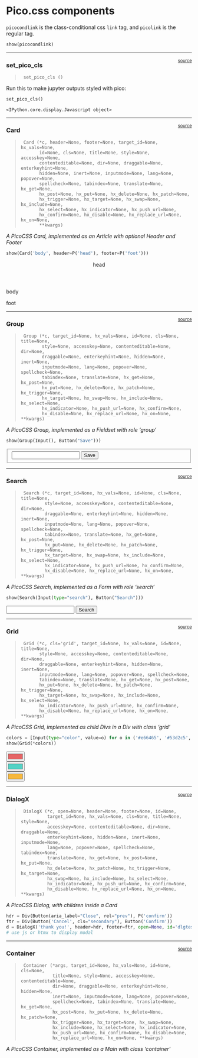 # Pico.css components


<!-- WARNING: THIS FILE WAS AUTOGENERATED! DO NOT EDIT! -->

`picocondlink` is the class-conditional css `link` tag, and `picolink`
is the regular tag.

``` python
show(picocondlink)
```

<link rel="stylesheet" href="https://cdn.jsdelivr.net/npm/@picocss/pico@latest/css/pico.conditional.min.css">
&#10;<style>:root { --pico-font-size: 100%; }</style>

------------------------------------------------------------------------

<a
href="https://github.com/AnswerDotAI/fasthtml/blob/main/fasthtml/pico.py#L28"
target="_blank" style="float:right; font-size:smaller">source</a>

### set_pico_cls

>      set_pico_cls ()

Run this to make jupyter outputs styled with pico:

``` python
set_pico_cls()
```

    <IPython.core.display.Javascript object>

------------------------------------------------------------------------

<a
href="https://github.com/AnswerDotAI/fasthtml/blob/main/fasthtml/pico.py#L47"
target="_blank" style="float:right; font-size:smaller">source</a>

### Card

>      Card (*c, header=None, footer=None, target_id=None, hx_vals=None,
>            id=None, cls=None, title=None, style=None, accesskey=None,
>            contenteditable=None, dir=None, draggable=None, enterkeyhint=None,
>            hidden=None, inert=None, inputmode=None, lang=None, popover=None,
>            spellcheck=None, tabindex=None, translate=None, hx_get=None,
>            hx_post=None, hx_put=None, hx_delete=None, hx_patch=None,
>            hx_trigger=None, hx_target=None, hx_swap=None, hx_include=None,
>            hx_select=None, hx_indicator=None, hx_push_url=None,
>            hx_confirm=None, hx_disable=None, hx_replace_url=None, hx_on=None,
>            **kwargs)

*A PicoCSS Card, implemented as an Article with optional Header and
Footer*

``` python
show(Card('body', header=P('head'), footer=P('foot')))
```

<article>
  <header><p>head</p>
</header>
body
  <footer><p>foot</p>
</footer>
</article>

------------------------------------------------------------------------

<a
href="https://github.com/AnswerDotAI/fasthtml/blob/main/fasthtml/pico.py#L55"
target="_blank" style="float:right; font-size:smaller">source</a>

### Group

>      Group (*c, target_id=None, hx_vals=None, id=None, cls=None, title=None,
>             style=None, accesskey=None, contenteditable=None, dir=None,
>             draggable=None, enterkeyhint=None, hidden=None, inert=None,
>             inputmode=None, lang=None, popover=None, spellcheck=None,
>             tabindex=None, translate=None, hx_get=None, hx_post=None,
>             hx_put=None, hx_delete=None, hx_patch=None, hx_trigger=None,
>             hx_target=None, hx_swap=None, hx_include=None, hx_select=None,
>             hx_indicator=None, hx_push_url=None, hx_confirm=None,
>             hx_disable=None, hx_replace_url=None, hx_on=None, **kwargs)

*A PicoCSS Group, implemented as a Fieldset with role ‘group’*

``` python
show(Group(Input(), Button("Save")))
```

<fieldset role="group">
  <input>
  <button>Save</button>
</fieldset>

------------------------------------------------------------------------

<a
href="https://github.com/AnswerDotAI/fasthtml/blob/main/fasthtml/pico.py#L61"
target="_blank" style="float:right; font-size:smaller">source</a>

### Search

>      Search (*c, target_id=None, hx_vals=None, id=None, cls=None, title=None,
>              style=None, accesskey=None, contenteditable=None, dir=None,
>              draggable=None, enterkeyhint=None, hidden=None, inert=None,
>              inputmode=None, lang=None, popover=None, spellcheck=None,
>              tabindex=None, translate=None, hx_get=None, hx_post=None,
>              hx_put=None, hx_delete=None, hx_patch=None, hx_trigger=None,
>              hx_target=None, hx_swap=None, hx_include=None, hx_select=None,
>              hx_indicator=None, hx_push_url=None, hx_confirm=None,
>              hx_disable=None, hx_replace_url=None, hx_on=None, **kwargs)

*A PicoCSS Search, implemented as a Form with role ‘search’*

``` python
show(Search(Input(type="search"), Button("Search")))
```

<form enctype="multipart/form-data" role="search">
  <input type="search">
  <button>Search</button>
</form>

------------------------------------------------------------------------

<a
href="https://github.com/AnswerDotAI/fasthtml/blob/main/fasthtml/pico.py#L67"
target="_blank" style="float:right; font-size:smaller">source</a>

### Grid

>      Grid (*c, cls='grid', target_id=None, hx_vals=None, id=None, title=None,
>            style=None, accesskey=None, contenteditable=None, dir=None,
>            draggable=None, enterkeyhint=None, hidden=None, inert=None,
>            inputmode=None, lang=None, popover=None, spellcheck=None,
>            tabindex=None, translate=None, hx_get=None, hx_post=None,
>            hx_put=None, hx_delete=None, hx_patch=None, hx_trigger=None,
>            hx_target=None, hx_swap=None, hx_include=None, hx_select=None,
>            hx_indicator=None, hx_push_url=None, hx_confirm=None,
>            hx_disable=None, hx_replace_url=None, hx_on=None, **kwargs)

*A PicoCSS Grid, implemented as child Divs in a Div with class ‘grid’*

``` python
colors = [Input(type="color", value=o) for o in ('#e66465', '#53d2c5', '#f6b73c')]
show(Grid(*colors))
```

<div class="grid">
  <div><input type="color" value="#e66465">
</div>
  <div><input type="color" value="#53d2c5">
</div>
  <div><input type="color" value="#f6b73c">
</div>
</div>

------------------------------------------------------------------------

<a
href="https://github.com/AnswerDotAI/fasthtml/blob/main/fasthtml/pico.py#L74"
target="_blank" style="float:right; font-size:smaller">source</a>

### DialogX

>      DialogX (*c, open=None, header=None, footer=None, id=None,
>               target_id=None, hx_vals=None, cls=None, title=None, style=None,
>               accesskey=None, contenteditable=None, dir=None, draggable=None,
>               enterkeyhint=None, hidden=None, inert=None, inputmode=None,
>               lang=None, popover=None, spellcheck=None, tabindex=None,
>               translate=None, hx_get=None, hx_post=None, hx_put=None,
>               hx_delete=None, hx_patch=None, hx_trigger=None, hx_target=None,
>               hx_swap=None, hx_include=None, hx_select=None,
>               hx_indicator=None, hx_push_url=None, hx_confirm=None,
>               hx_disable=None, hx_replace_url=None, hx_on=None, **kwargs)

*A PicoCSS Dialog, with children inside a Card*

``` python
hdr = Div(Button(aria_label="Close", rel="prev"), P('confirm'))
ftr = Div(Button('Cancel', cls="secondary"), Button('Confirm'))
d = DialogX('thank you!', header=hdr, footer=ftr, open=None, id='dlgtest')
# use js or htmx to display modal
```

------------------------------------------------------------------------

<a
href="https://github.com/AnswerDotAI/fasthtml/blob/main/fasthtml/pico.py#L81"
target="_blank" style="float:right; font-size:smaller">source</a>

### Container

>      Container (*args, target_id=None, hx_vals=None, id=None, cls=None,
>                 title=None, style=None, accesskey=None, contenteditable=None,
>                 dir=None, draggable=None, enterkeyhint=None, hidden=None,
>                 inert=None, inputmode=None, lang=None, popover=None,
>                 spellcheck=None, tabindex=None, translate=None, hx_get=None,
>                 hx_post=None, hx_put=None, hx_delete=None, hx_patch=None,
>                 hx_trigger=None, hx_target=None, hx_swap=None,
>                 hx_include=None, hx_select=None, hx_indicator=None,
>                 hx_push_url=None, hx_confirm=None, hx_disable=None,
>                 hx_replace_url=None, hx_on=None, **kwargs)

*A PicoCSS Container, implemented as a Main with class ‘container’*
